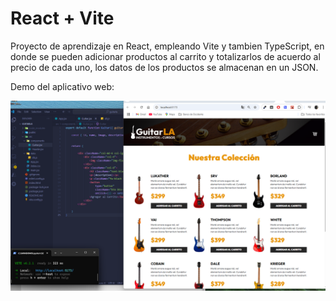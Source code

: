 # React + Vite

Proyecto de aprendizaje en React, empleando Vite y tambien TypeScript,
en donde se pueden adicionar productos al carrito y totalizarlos de acuerdo al precio de cada uno, los datos de los productos se almacenan
en un JSON.

Demo del aplicativo web:

![Demo del aplicativo](guitarla.png)

